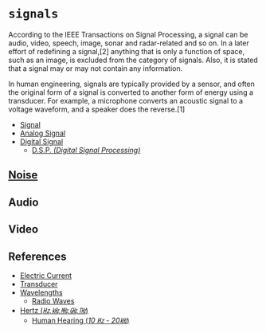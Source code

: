 # `signals`

 According to the IEEE Transactions on Signal Processing, a signal can be audio, video, speech, image, sonar and radar-related and so on.  In a later effort of redefining a signal,[2] anything that is only a function of space, such as an image, is excluded from the category of signals. Also, it is stated that a signal may or may not contain any information.

In human engineering, signals are typically provided by a sensor, and often the original form of a signal is converted to another form of energy using a transducer. For example, a microphone converts an acoustic signal to a voltage waveform, and a speaker does the reverse.[1]

  - [Signal](https://en.wikipedia.org/wiki/Signal)
  - [Analog Signal](https://en.wikipedia.org/wiki/Analog_signal)
  - [Digital Signal](https://en.wikipedia.org/wiki/Digital_signal_(signal_processing))
    - [D.S.P. _(Digital Signal Processing)_](https://en.wikipedia.org/wiki/Digital_signal_processing)


## [Noise](https://en.wikipedia.org/wiki/Noise_(electronics))


## Audio


## Video


## References

  - [Electric Current](https://en.wikipedia.org/wiki/Electric_current)
  - [Transducer](https://en.wikipedia.org/wiki/Transducer)
  - [Wavelengths](https://en.wikipedia.org/wiki/Wavelength)
    - [Radio Waves](https://en.wikipedia.org/wiki/Radio_wave)
  - [Hertz (_㎐,㎑,㎒,㎓,㎔_)](https://en.wikipedia.org/wiki/Hertz)
    - [Human Hearing (_10 ㎐ - 20㎑_)](https://www.youtube.com/watch?v=a69cKxFema8)

